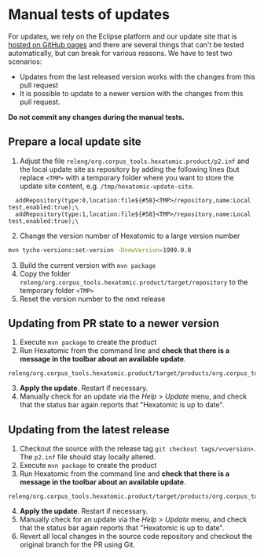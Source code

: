 # Manual tests of updates

For updates, we rely on the Eclipse platform and our update site that is [hosted
on GitHub pages](https://github.com/hexatomic/updates) and there are several
things that can't be tested automatically, but can break for various reasons.
We have to test two scenarios: 
- Updates from the last released version works with the changes from this pull request
- It is possible to update to a newer version with the changes from this pull request.

**Do not commit any changes during the manual tests.**

## Prepare a local update site

1. Adjust the file `releng/org.corpus_tools.hexatomic.product/p2.inf` and the local update site as repository by adding the following lines (but replace `<TMP>` with a temporary folder where you want to store the update site content, e.g. `/tmp/hexatomic-update-site`.
```plain
  addRepository(type:0,location:file${#58}<TMP>/repository,name:Local test,enabled:true);\
  addRepository(type:1,location:file${#58}<TMP>/repository,name:Local test,enabled:true);\
```
2. Change the version number of Hexatomic to a large version number
```bash
mvn tycho-versions:set-version -DnewVersion=1999.0.0 
```
3. Build the current version with `mvn package`
4. Copy the folder `releng/org.corpus_tools.hexatomic.product/target/repository` to the temporary folder `<TMP>`
5. Reset the version number to the next release

## Updating from PR state to a newer version

1. Execute `mvn package` to create the product
2. Run Hexatomic from the command line and **check that there is a message in the toolbar about an available update**.
```
releng/org.corpus_tools.hexatomic.product/target/products/org.corpus_tools.hexatomic.product/linux/gtk/x86_64/hexatomic
``` 
3. **Apply the update**. Restart if necessary.
4. Manually check for an update via the *Help* > *Update* menu, and check that the status bar again reports that "Hexatomic is up to date".

## Updating from the latest release

1. Checkout the source with the release tag `git checkout tags/v<version>`. The `p2.inf` file should stay locally altered.
2. Execute `mvn package` to create the product
3. Run Hexatomic from the command line and **check that there is a message in the toolbar about an available update**.
```
releng/org.corpus_tools.hexatomic.product/target/products/org.corpus_tools.hexatomic.product/linux/gtk/x86_64/hexatomic
``` 
4. **Apply the update**. Restart if necessary.
5. Manually check for an update via the *Help* > *Update* menu, and check that the status bar again reports that "Hexatomic is up to date".
6.  Revert all local changes in the source code repository and checkout the original branch for the PR using Git.
